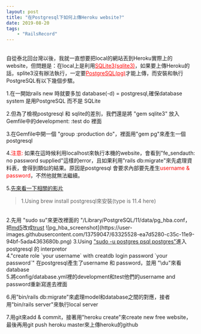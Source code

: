```yaml
---
layout: post
title: "在Postgresql下如何上傳Heroku website?"
date: 2019-08-20
tags:
    - "RailsRecord"
---
```

<br>
自從泰北回台灣以後，我就一直想要把local的網站丟到Heroku實際上的website，但問題是：在local上是利用<a href="https://www.sqlite.org/index.html" target="_blank" style="color:#ff0000">SQLite3(sqlite3)</a>，如果要上傳Heroku的話，splite3沒有辦法執行，一定要<a href="https://www.postgresql.org" target="_blank" style="color:#ff0000">PostgreSQL(pg)</a>才能上傳，而安裝和執行PostgreSQL有以下幾個步驟。

1.在一開始rails new 時就要多加 database(-d) = postgresql,確保database system 是用PostgreSQL 而不是 SQLite 

2.但為了檢視postgresql 和 sqlite的差別，我們還是將 "gem sqlite3" 放入Gemfile中的development: :test do 裡面

3.在Gemfile中開一個 "group :production do"，裡面用"gem pg"來產生一個postgresql

4.<a style="color:#ff0000">注意: </a> 如果在這時候利用localhost來執行本機的website，會看到"fe_sendauth: no password supplied"這樣的error，且如果利用"rails db:migrate"來先處理資料表，會得到類似的結果。原因是postgresql 會要求內部要先產生<a style="color:#ff0000">username & password</a>，不然他就無法繼續。

5.<a href="https://www.youtube.com/watch?v=A72L2mGRPQU" target="_blank">先來看一下相關的影片</a>
> 1.Using brew install postgresql來安裝(type is 11.4 here)
<br>
  2.先用 "sudo su"來更改裡面的 "/Library/PostgreSQL/11/data/pg_hba.conf，把<span style="text-decoration:underline">md5</span>改成<span style="text-decoration:underline">trust</span>
  ![pg_hba_screenshot](https://user-images.githubusercontent.com/13759047/63325528-ea7d5280-c35c-11e9-94bf-5ada4363680b.png)
  3.Using <a href="https://serverfault.com/questions/110154/whats-the-default-superuser-username-password-for-postgres-after-a-new-install" target="_blank">"sudo -u postgres psql postgres"</a>進入postgresql 的 interpretor
<br>
  4."create role `your username` with creatdb login password `your password`" 在postgresql產生了username 和 password，並用 "\du"來看 database
</br>
  5.將config/database.yml裡的development和test他們的username and password重新寫進去裡面

6.用"bin/rails db:migrate"來處理model和database之間的對應，接者用"bin/rails server"來執行local server

7.用git來add & commit，接著用"heroku create"來create new free website，最後再用git push heroku master來上傳heroku的github


